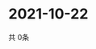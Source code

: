 # 2021-10-22
  共 0条

  <!-- BEGIN -->
  <!-- 最后更新时间Fri Oct 22 2021 15:03:27 GMT+0000 (Coordinated Universal Time) -->
  
  <!-- END -->
  
  